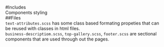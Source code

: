 #Includes  
  Components styling  
##Files  
`text-attributes.scss` has some class based formating propeties that can be reused with classes in html files.    
`business-descriptiom.scss`, `top-gallery.scss`, `footer.scss` are sectional components that are used through out the pages. 
